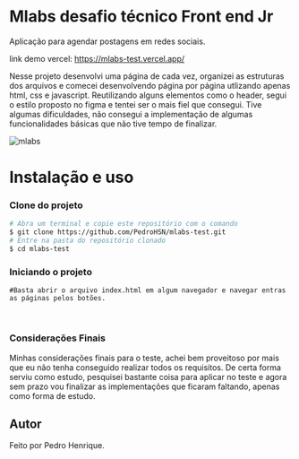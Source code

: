 # Mlabs desafio técnico Front end Jr

Aplicação para agendar postagens em redes sociais.</br>

link demo vercel: https://mlabs-test.vercel.app/

Nesse projeto desenvolvi uma página de cada vez, organizei as estruturas dos arquivos e comecei desenvolvendo página por página utlizando apenas html, css e javascript. 
Reutilizando alguns elementos como o header, segui o estilo proposto no figma e tentei ser o mais fiel que consegui. Tive algumas dificuldades, não consegui a implementação de algumas funcionalidades básicas que não tive tempo de finalizar. 


![mlabs](https://user-images.githubusercontent.com/50461707/153287572-1a103592-cf72-4493-9a1c-fedd43ebf3a6.PNG)

# Instalação e uso

### **Clone do projeto**

```bash
# Abra um terminal e copie este repositório com o comando
$ git clone https://github.com/PedroHSN/mlabs-test.git
# Entre na pasta do repositório clonado
$ cd mlabs-test
```
### **Iniciando o projeto**
```
#Basta abrir o arquivo index.html em algum navegador e navegar entras as páginas pelos botões.
```
<br>

### **Considerações Finais**

Minhas considerações finais para o teste, achei bem proveitoso por mais que eu não tenha conseguido realizar todos os requisitos. De certa forma serviu como estudo, pesquisei bastante coisa para aplicar no teste e agora sem prazo vou finalizar as implementações que ficaram faltando, apenas como forma de estudo.

## Autor
Feito por Pedro Henrique.

